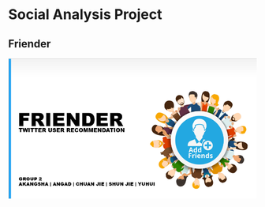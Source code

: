 # Social Analysis Project
## Friender
![Home Page](https://github.com/NeoTianSJ/Social-AnalysisProject/blob/master/2f9032508350976d4c01fa1a78df711.png "Home Page")
